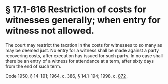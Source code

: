 # § 17.1-616 Restriction of costs for witnesses generally; when entry for witness not allowed.

<p>The court may restrict the taxation in the costs for witnesses to so many as may be deemed just. No entry for a witness shall be made against a party recovering costs, after execution has issued for such party. In no case shall there be an entry of a witness for attendance at a term, after sixty days from the end of such term.</p><p>Code 1950, § 14-191; 1964, c. 386, § 14.1-194; 1998, c. <a href='http://lis.virginia.gov/cgi-bin/legp604.exe?981+ful+CHAP0872'>872</a>.</p>
